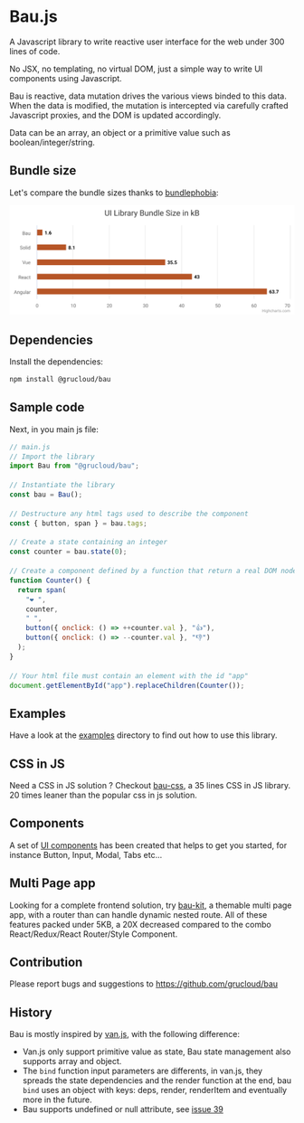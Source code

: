 # Bau.js

A Javascript library to write reactive user interface for the web under 300 lines of code.

No JSX, no templating, no virtual DOM, just a simple way to write UI components using Javascript.

Bau is reactive, data mutation drives the various views binded to this data. When the data is modified, the mutation is intercepted via carefully crafted Javascript proxies, and the DOM is updated accordingly.

Data can be an array, an object or a primitive value such as boolean/integer/string.

## Bundle size

Let's compare the bundle sizes thanks to [bundlephobia](https://bundlephobia.com/):

![bundle size](./doc/ui-library-bundle-size.svg)

## Dependencies

Install the dependencies:

```sh
npm install @grucloud/bau
```

## Sample code

Next, in you main js file:

```js
// main.js
// Import the library
import Bau from "@grucloud/bau";

// Instantiate the library
const bau = Bau();

// Destructure any html tags used to describe the component
const { button, span } = bau.tags;

// Create a state containing an integer
const counter = bau.state(0);

// Create a component defined by a function that return a real DOM node.
function Counter() {
  return span(
    "❤️ ",
    counter,
    " ",
    button({ onclick: () => ++counter.val }, "👍"),
    button({ onclick: () => --counter.val }, "👎")
  );
}

// Your html file must contain an element with the id "app"
document.getElementById("app").replaceChildren(Counter());
```

## Examples

Have a look at the [examples](./examples) directory to find out how to use this library.

## CSS in JS

Need a CSS in JS solution ? Checkout [bau-css](./bau-css), a 35 lines CSS in JS library. 20 times leaner than the popular css in js solution.

## Components

A set of [UI components](./examples/bau-kit/src/components) has been created that helps to get you started, for instance Button, Input, Modal, Tabs etc...

## Multi Page app

Looking for a complete frontend solution, try [bau-kit](./examples/bau-kit), a themable multi page app, with a router than can handle dynamic nested route.
All of these features packed under 5KB, a 20X decreased compared to the combo React/Redux/React Router/Style Component.

## Contribution

Please report bugs and suggestions to https://github.com/grucloud/bau

## History

Bau is mostly inspired by [van.js](https://vanjs.org/), with the following difference:

- Van.js only support primitive value as state, Bau state management also supports array and object.
- The `bind` function input parameters are differents, in van.js, they spreads the state dependencies and the render function at the end, bau `bind` uses an object with keys: deps, render, renderItem and eventually more in the future.
- Bau supports undefined or null attribute, see [issue 39](https://github.com/vanjs-org/van/pull/39)
